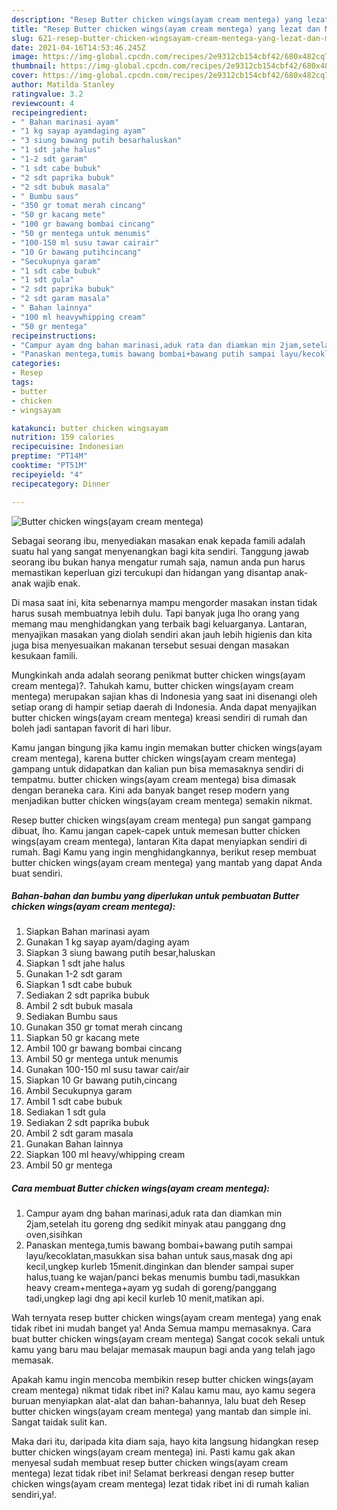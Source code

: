```yaml
---
description: "Resep Butter chicken wings(ayam cream mentega) yang lezat dan Mudah Dibuat"
title: "Resep Butter chicken wings(ayam cream mentega) yang lezat dan Mudah Dibuat"
slug: 621-resep-butter-chicken-wingsayam-cream-mentega-yang-lezat-dan-mudah-dibuat
date: 2021-04-16T14:53:46.245Z
image: https://img-global.cpcdn.com/recipes/2e9312cb154cbf42/680x482cq70/butter-chicken-wingsayam-cream-mentega-foto-resep-utama.jpg
thumbnail: https://img-global.cpcdn.com/recipes/2e9312cb154cbf42/680x482cq70/butter-chicken-wingsayam-cream-mentega-foto-resep-utama.jpg
cover: https://img-global.cpcdn.com/recipes/2e9312cb154cbf42/680x482cq70/butter-chicken-wingsayam-cream-mentega-foto-resep-utama.jpg
author: Matilda Stanley
ratingvalue: 3.2
reviewcount: 4
recipeingredient:
- " Bahan marinasi ayam"
- "1 kg sayap ayamdaging ayam"
- "3 siung bawang putih besarhaluskan"
- "1 sdt jahe halus"
- "1-2 sdt garam"
- "1 sdt cabe bubuk"
- "2 sdt paprika bubuk"
- "2 sdt bubuk masala"
- " Bumbu saus"
- "350 gr tomat merah cincang"
- "50 gr kacang mete"
- "100 gr bawang bombai cincang"
- "50 gr mentega untuk menumis"
- "100-150 ml susu tawar cairair"
- "10 Gr bawang putihcincang"
- "Secukupnya garam"
- "1 sdt cabe bubuk"
- "1 sdt gula"
- "2 sdt paprika bubuk"
- "2 sdt garam masala"
- " Bahan lainnya"
- "100 ml heavywhipping cream"
- "50 gr mentega"
recipeinstructions:
- "Campur ayam dng bahan marinasi,aduk rata dan diamkan min 2jam,setelah itu goreng dng sedikit minyak atau panggang dng oven,sisihkan"
- "Panaskan mentega,tumis bawang bombai+bawang putih sampai layu/kecoklatan,masukkan sisa bahan untuk saus,masak dng api kecil,ungkep kurleb 15menit.dinginkan dan blender sampai super halus,tuang ke wajan/panci bekas menumis bumbu tadi,masukkan heavy cream+mentega+ayam yg sudah di goreng/panggang tadi,ungkep lagi dng api kecil kurleb 10 menit,matikan api."
categories:
- Resep
tags:
- butter
- chicken
- wingsayam

katakunci: butter chicken wingsayam 
nutrition: 159 calories
recipecuisine: Indonesian
preptime: "PT14M"
cooktime: "PT51M"
recipeyield: "4"
recipecategory: Dinner

---
```



![Butter chicken wings(ayam cream mentega)](https://img-global.cpcdn.com/recipes/2e9312cb154cbf42/680x482cq70/butter-chicken-wingsayam-cream-mentega-foto-resep-utama.jpg)

Sebagai seorang ibu, menyediakan masakan enak kepada famili adalah suatu hal yang sangat menyenangkan bagi kita sendiri. Tanggung jawab seorang ibu bukan hanya mengatur rumah saja, namun anda pun harus memastikan keperluan gizi tercukupi dan hidangan yang disantap anak-anak wajib enak.

Di masa  saat ini, kita sebenarnya mampu mengorder masakan instan tidak harus susah membuatnya lebih dulu. Tapi banyak juga lho orang yang memang mau menghidangkan yang terbaik bagi keluarganya. Lantaran, menyajikan masakan yang diolah sendiri akan jauh lebih higienis dan kita juga bisa menyesuaikan makanan tersebut sesuai dengan masakan kesukaan famili. 



Mungkinkah anda adalah seorang penikmat butter chicken wings(ayam cream mentega)?. Tahukah kamu, butter chicken wings(ayam cream mentega) merupakan sajian khas di Indonesia yang saat ini disenangi oleh setiap orang di hampir setiap daerah di Indonesia. Anda dapat menyajikan butter chicken wings(ayam cream mentega) kreasi sendiri di rumah dan boleh jadi santapan favorit di hari libur.

Kamu jangan bingung jika kamu ingin memakan butter chicken wings(ayam cream mentega), karena butter chicken wings(ayam cream mentega) gampang untuk didapatkan dan kalian pun bisa memasaknya sendiri di tempatmu. butter chicken wings(ayam cream mentega) bisa dimasak dengan beraneka cara. Kini ada banyak banget resep modern yang menjadikan butter chicken wings(ayam cream mentega) semakin nikmat.

Resep butter chicken wings(ayam cream mentega) pun sangat gampang dibuat, lho. Kamu jangan capek-capek untuk memesan butter chicken wings(ayam cream mentega), lantaran Kita dapat menyiapkan sendiri di rumah. Bagi Kamu yang ingin menghidangkannya, berikut resep membuat butter chicken wings(ayam cream mentega) yang mantab yang dapat Anda buat sendiri.

<!--inarticleads1-->

##### Bahan-bahan dan bumbu yang diperlukan untuk pembuatan Butter chicken wings(ayam cream mentega):

1. Siapkan  Bahan marinasi ayam
1. Gunakan 1 kg sayap ayam/daging ayam
1. Siapkan 3 siung bawang putih besar,haluskan
1. Siapkan 1 sdt jahe halus
1. Gunakan 1-2 sdt garam
1. Siapkan 1 sdt cabe bubuk
1. Sediakan 2 sdt paprika bubuk
1. Ambil 2 sdt bubuk masala
1. Sediakan  Bumbu saus
1. Gunakan 350 gr tomat merah cincang
1. Siapkan 50 gr kacang mete
1. Ambil 100 gr bawang bombai cincang
1. Ambil 50 gr mentega untuk menumis
1. Gunakan 100-150 ml susu tawar cair/air
1. Siapkan 10 Gr bawang putih,cincang
1. Ambil Secukupnya garam
1. Ambil 1 sdt cabe bubuk
1. Sediakan 1 sdt gula
1. Sediakan 2 sdt paprika bubuk
1. Ambil 2 sdt garam masala
1. Gunakan  Bahan lainnya
1. Siapkan 100 ml heavy/whipping cream
1. Ambil 50 gr mentega




<!--inarticleads2-->

##### Cara membuat Butter chicken wings(ayam cream mentega):

1. Campur ayam dng bahan marinasi,aduk rata dan diamkan min 2jam,setelah itu goreng dng sedikit minyak atau panggang dng oven,sisihkan
1. Panaskan mentega,tumis bawang bombai+bawang putih sampai layu/kecoklatan,masukkan sisa bahan untuk saus,masak dng api kecil,ungkep kurleb 15menit.dinginkan dan blender sampai super halus,tuang ke wajan/panci bekas menumis bumbu tadi,masukkan heavy cream+mentega+ayam yg sudah di goreng/panggang tadi,ungkep lagi dng api kecil kurleb 10 menit,matikan api.




Wah ternyata resep butter chicken wings(ayam cream mentega) yang enak tidak ribet ini mudah banget ya! Anda Semua mampu memasaknya. Cara buat butter chicken wings(ayam cream mentega) Sangat cocok sekali untuk kamu yang baru mau belajar memasak maupun bagi anda yang telah jago memasak.

Apakah kamu ingin mencoba membikin resep butter chicken wings(ayam cream mentega) nikmat tidak ribet ini? Kalau kamu mau, ayo kamu segera buruan menyiapkan alat-alat dan bahan-bahannya, lalu buat deh Resep butter chicken wings(ayam cream mentega) yang mantab dan simple ini. Sangat taidak sulit kan. 

Maka dari itu, daripada kita diam saja, hayo kita langsung hidangkan resep butter chicken wings(ayam cream mentega) ini. Pasti kamu gak akan menyesal sudah membuat resep butter chicken wings(ayam cream mentega) lezat tidak ribet ini! Selamat berkreasi dengan resep butter chicken wings(ayam cream mentega) lezat tidak ribet ini di rumah kalian sendiri,ya!.


